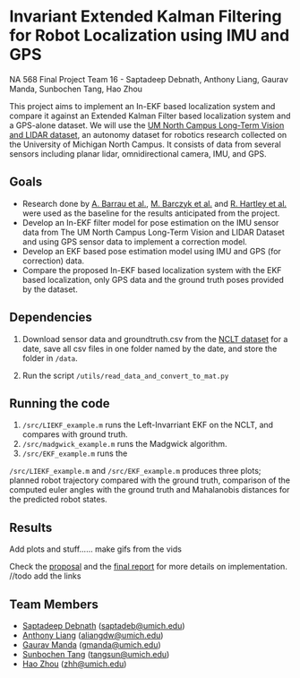 # Invariant  Extended  Kalman  Filtering  for  Robot  Localization using  IMU  and  GPS

NA 568 Final Project Team 16 - Saptadeep Debnath, Anthony Liang, Gaurav Manda, Sunbochen Tang, Hao Zhou

This project aims to implement an In-EKF based localization system and compare it against an Extended Kalman Filter based localization system and a GPS-alone dataset. We will use the [UM North Campus Long-Term Vision and LIDAR dataset](http://robots.engin.umich.edu/nclt/), an autonomy dataset for robotics research collected on the University of Michigan North Campus. It consists of data from several sensors including planar lidar, omnidirectional camera, IMU, and GPS.

## Goals
- Research done by [A. Barrau et al.](https://ieeexplore.ieee.org/document/7402522), [M. Barczyk et al.](https://ieeexplore.ieee.org/document/7081772?section=abstract) and [R. Hartley et al.](https://arxiv.org/abs/1805.10410) were used as the baseline for the results anticipated from the project.
- Develop an In-EKF filter model for pose estimation on the IMU sensor data from The UM North Campus Long-Term Vision and LIDAR Dataset and using GPS sensor data to implement a correction model.
- Develop an EKF based pose estimation model using IMU and GPS (for correction) data.
- Compare the proposed In-EKF based localization system with the EKF based localization, only GPS data and the ground truth poses provided by the dataset.

## Dependencies

1. Download sensor data and groundtruth.csv from the [NCLT dataset](http://robots.engin.umich.edu/nclt/) for a date, save all csv files in one folder named by the date, and store the folder in `/data`.

2. Run the script `/utils/read_data_and_convert_to_mat.py` 

## Running the code
1. `/src/LIEKF_example.m` runs the Left-Invarriant EKF on the NCLT, and compares with ground truth.
2. `/src/madgwick_example.m` runs the Madgwick algorithm.
3. `/src/EKF_example.m` runs the 

`/src/LIEKF_example.m` and `/src/EKF_example.m` produces three plots; planned robot trajectory compared with the ground truth, comparison of the computed euler angles with the ground truth and Mahalanobis distances for the predicted robot states.

## Results

Add plots and stuff...... make gifs from the vids 

Check the [proposal](https://github.com/team16-mobrob-w20/inekf-localization/blob/master/EECS568_Team16_proposal.pdf) and the [final report]() for more details on implementation. //todo add the links

## Team Members
- [Saptadeep Debnath](https://www.linkedin.com/in/saptadeep-deb/) (saptadeb@umich.edu)
- [Anthony Liang](https://www.linkedin.com/in/anthony-liang/) (aliangdw@umich.edu)
- [Gaurav Manda](https://www.linkedin.com/in/gaurav-manda-8a7844103/) (gmanda@umich.edu)
- [Sunbochen Tang](https://www.linkedin.com/in/sunbochen-tang-4773b3152/) (tangsun@umich.edu)
- [Hao Zhou](https://www.linkedin.com/in/hao-zhou-96a85b180/) (zhh@umich.edu)
